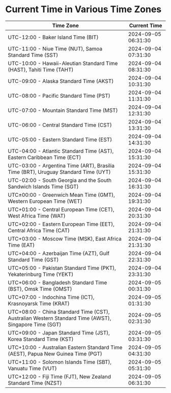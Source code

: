 # Current Time in Various Time Zones

| Time Zone | Current Time |
|-----------|--------------|
| UTC-12:00 - Baker Island Time (BIT) | 2024-09-05 06:31:30 |
| UTC-11:00 - Niue Time (NUT), Samoa Standard Time (SST) | 2024-09-04 07:31:30 |
| UTC-10:00 - Hawaii-Aleutian Standard Time (HAST), Tahiti Time (TAHT) | 2024-09-04 08:31:30 |
| UTC-09:00 - Alaska Standard Time (AKST) | 2024-09-04 10:31:30 |
| UTC-08:00 - Pacific Standard Time (PST) | 2024-09-04 11:31:30 |
| UTC-07:00 - Mountain Standard Time (MST) | 2024-09-04 12:31:30 |
| UTC-06:00 - Central Standard Time (CST) | 2024-09-04 13:31:30 |
| UTC-05:00 - Eastern Standard Time (EST) | 2024-09-04 14:31:30 |
| UTC-04:00 - Atlantic Standard Time (AST), Eastern Caribbean Time (ECT) | 2024-09-04 15:31:30 |
| UTC-03:00 - Argentina Time (ART), Brasília Time (BRT), Uruguay Standard Time (UYT) | 2024-09-04 15:31:30 |
| UTC-02:00 - South Georgia and the South Sandwich Islands Time (SGT) | 2024-09-04 16:31:30 |
| UTC±00:00 - Greenwich Mean Time (GMT), Western European Time (WET) | 2024-09-04 19:31:30 |
| UTC+01:00 - Central European Time (CET), West Africa Time (WAT) | 2024-09-04 20:31:30 |
| UTC+02:00 - Eastern European Time (EET), Central Africa Time (CAT) | 2024-09-04 21:31:30 |
| UTC+03:00 - Moscow Time (MSK), East Africa Time (EAT) | 2024-09-04 21:31:30 |
| UTC+04:00 - Azerbaijan Time (AZT), Gulf Standard Time (GST) | 2024-09-04 22:31:30 |
| UTC+05:00 - Pakistan Standard Time (PKT), Yekaterinburg Time (YEKT) | 2024-09-04 23:31:30 |
| UTC+06:00 - Bangladesh Standard Time (BST), Omsk Time (OMST) | 2024-09-05 00:31:30 |
| UTC+07:00 - Indochina Time (ICT), Krasnoyarsk Time (KRAT) | 2024-09-05 01:31:30 |
| UTC+08:00 - China Standard Time (CST), Australian Western Standard Time (AWST), Singapore Time (SGT) | 2024-09-05 02:31:30 |
| UTC+09:00 - Japan Standard Time (JST), Korea Standard Time (KST) | 2024-09-05 03:31:30 |
| UTC+10:00 - Australian Eastern Standard Time (AEST), Papua New Guinea Time (PGT) | 2024-09-05 04:31:30 |
| UTC+11:00 - Solomon Islands Time (SBT), Vanuatu Time (VUT) | 2024-09-05 05:31:30 |
| UTC+12:00 - Fiji Time (FJT), New Zealand Standard Time (NZST) | 2024-09-05 06:31:30 |
